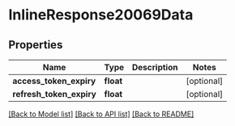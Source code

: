 # InlineResponse20069Data

## Properties
Name | Type | Description | Notes
------------ | ------------- | ------------- | -------------
**access_token_expiry** | **float** |  | [optional] 
**refresh_token_expiry** | **float** |  | [optional] 

[[Back to Model list]](../README.md#documentation-for-models) [[Back to API list]](../README.md#documentation-for-api-endpoints) [[Back to README]](../README.md)

